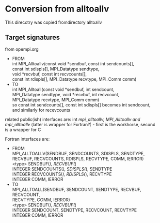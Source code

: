# Conversion from alltoallv

This direcotry was copied fromdirectory alltoallv

## Target signatures
from opempi.org
- FROM  
int MPI_Alltoallv(const void *sendbuf, const int sendcounts[],  
    const int sdispls[], MPI_Datatype sendtype,  
    void *recvbuf, const int recvcounts[],  
    const int rdispls[], MPI_Datatype recvtype, MPI_Comm comm)
- TO  
int MPI_Alltoall(const void *sendbuf, int sendcount,  
    MPI_Datatype sendtype, void *recvbuf, int recvcount,  
    MPI_Datatype recvtype, MPI_Comm comm)    
so const int sendcounts[], const int sdispls[] becomes int sendcount, and similarly for recevcounts

related public(ish) interfaces are: int _mpi_alltoallv, MPI_Alltoallv and mpi_alltoallv_ (latter is wrapper  for Fortran?) - first is the workhorse, second is a wrapper for C

Fortran interfaces are:

- FROM  
MPI_ALLTOALLV(SENDBUF, SENDCOUNTS, SDISPLS, SENDTYPE,  
    RECVBUF, RECVCOUNTS, RDISPLS, RECVTYPE, COMM, IERROR)  
    \<type\>    SENDBUF(*), RECVBUF(*)  
    INTEGER    SENDCOUNTS(*), SDISPLS(*), SENDTYPE  
    INTEGER    RECVCOUNTS(*), RDISPLS(*), RECVTYPE  
    INTEGER    COMM, IERROR  
- TO  
MPI_ALLTOALL(SENDBUF, SENDCOUNT, SENDTYPE, RECVBUF, RECVCOUNT,  
    RECVTYPE, COMM, IERROR)  
    \<type\>    SENDBUF(*), RECVBUF(*)  
    INTEGER    SENDCOUNT, SENDTYPE, RECVCOUNT, RECVTYPE  
    INTEGER    COMM, IERROR  
